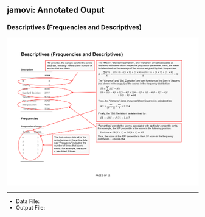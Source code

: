 ## jamovi: Annotated Ouput

### Descriptives (Frequencies and Descriptives)

<p align="center"><kbd><img src="descriptives.png"></kbd></p>

---

- Data File: 
- Output File: 
